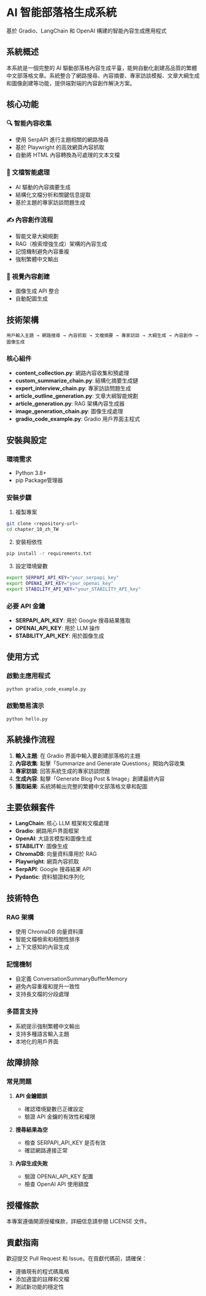 # AI 智能部落格生成系統

基於 Gradio、LangChain 和 OpenAI 構建的智能內容生成應用程式

## 系統概述

本系統是一個完整的 AI 驅動部落格內容生成平臺，能夠自動化創建高品質的繁體中文部落格文章。系統整合了網路搜尋、內容摘要、專家訪談模擬、文章大綱生成和圖像創建等功能，提供端對端的內容創作解決方案。

## 核心功能

### 🔍 智能內容收集
- 使用 SerpAPI 進行主題相關的網路搜尋
- 基於 Playwright 的高效網頁內容抓取
- 自動將 HTML 內容轉換為可處理的文本文檔

### 📄 文檔智能處理
- AI 驅動的內容摘要生成
- 結構化文檔分析和關鍵信息提取
- 基於主題的專家訪談問題生成

### ✍️ 內容創作流程
- 智能文章大綱規劃
- RAG（檢索增強生成）架構的內容生成
- 記憶機制避免內容重複
- 強制繁體中文輸出

### 🎨 視覺內容創建
- 圖像生成 API 整合
- 自動配圖生成

## 技術架構

```
用戶輸入主題 → 網路搜尋 → 內容抓取 → 文檔摘要 → 專家訪談 → 大綱生成 → 內容創作 → 圖像生成
```

### 核心組件

- **content_collection.py**: 網路內容收集和預處理
- **custom_summarize_chain.py**: 結構化摘要生成鏈
- **expert_interview_chain.py**: 專家訪談問題生成
- **article_outline_generation.py**: 文章大綱智能規劃
- **article_generation.py**: RAG 架構內容生成器
- **image_generation_chain.py**: 圖像生成處理
- **gradio_code_example.py**: Gradio 用戶界面主程式

## 安裝與設定

### 環境需求
- Python 3.8+
- pip Package管理器

### 安裝步驟

1. 複製專案
```bash
git clone <repository-url>
cd chapter_10_zh_TW
```

2. 安裝相依性
```bash
pip install -r requirements.txt
```

3. 設定環境變數
```bash
export SERPAPI_API_KEY="your_serpapi_key"
export OPENAI_API_KEY="your_openai_key"
export STABILITY_API_KEY="your_STABILITY_API_key"
```

### 必要 API 金鑰

- **SERPAPI_API_KEY**: 用於 Google 搜尋結果獲取
- **OPENAI_API_KEY**: 用於 LLM 操作
- **STABILITY_API_KEY**: 用於圖像生成

## 使用方式

### 啟動主應用程式
```bash
python gradio_code_example.py
```

### 啟動簡易演示
```bash
python hello.py
```

## 系統操作流程

1. **輸入主題**: 在 Gradio 界面中輸入要創建部落格的主題
2. **內容收集**: 點擊「Summarize and Generate Questions」開始內容收集
3. **專家訪談**: 回答系統生成的專家訪談問題
4. **生成內容**: 點擊「Generate Blog Post & Image」創建最終內容
5. **獲取結果**: 系統將輸出完整的繁體中文部落格文章和配圖

## 主要依賴套件

- **LangChain**: 核心 LLM 框架和文檔處理
- **Gradio**: 網路用戶界面框架
- **OpenAI**: 大語言模型和圖像生成
- **STABILITY**: 圖像生成
- **ChromaDB**: 向量資料庫用於 RAG
- **Playwright**: 網頁內容抓取
- **SerpAPI**: Google 搜尋結果 API
- **Pydantic**: 資料驗證和序列化

## 技術特色

### RAG 架構
- 使用 ChromaDB 向量資料庫
- 智能文檔檢索和相關性排序
- 上下文感知的內容生成

### 記憶機制
- 自定義 ConversationSummaryBufferMemory
- 避免內容重複和提升一致性
- 支持長文檔的分段處理

### 多語言支持
- 系統提示強制繁體中文輸出
- 支持多種語言輸入主題
- 本地化的用戶界面

## 故障排除

### 常見問題

1. **API 金鑰錯誤**
   - 確認環境變數已正確設定
   - 驗證 API 金鑰的有效性和權限

2. **搜尋結果為空**
   - 檢查 SERPAPI_API_KEY 是否有效
   - 確認網路連接正常

3. **內容生成失敗**
   - 驗證 OPENAI_API_KEY 配置
   - 檢查 OpenAI API 使用額度

## 授權條款

本專案遵循開源授權條款，詳細信息請參閱 LICENSE 文件。

## 貢獻指南

歡迎提交 Pull Request 和 Issue。在貢獻代碼前，請確保：
- 遵循現有的程式碼風格
- 添加適當的註釋和文檔
- 測試新功能的穩定性
